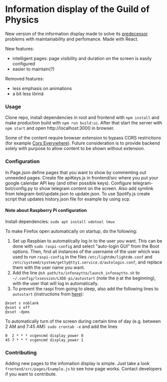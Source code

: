 # Information display of the Guild of Physics

New version of the information display made to solve its [predecessor](https://github.com/fyysikkokilta/fk-infonaytto) problems with maintainability and perfomance. Made with React.

New features:
- intelligent pages: page visibility and duration on the screen is easily configured
- easier to maintain(?)

Removed features:
- less emphasis on animations
- a bit less lörinä

### Usage
Clone repo, install dependencies in root and frontend with `npm install` and make production build with `npm run build:ui`. After that start the server with `npm start` and open http://localhost:3000 in browser.

Some of the content require browser extension to bypass CORS restrictions (for example [Cors Everywhere](https://addons.mozilla.org/fi/firefox/addon/cors-everywhere/)). Future consideration is to provide backend solely with purpose to allow content to be shown without extension.

### Configuration
In Page.json define pages that you want to show by commenting out unneeded pages. Create file apiKeys.js in frontend/src where you put your google calendar API key (and other possible keys). Configure telegram-bot/config.py to show telegram content on the screen. Also add symlink from telegram-bot/update.json to update.json. To use Spotify.js create script that updates history.json file for example by using scp. 

#### Note about Raspberry Pi configuration
Install dependencies: `sudo apt install xdotool tmux`

To make Firefox open automatically on startup, do the following:
1. Set up Raspbian to automatically log in to the user you want. This can be done with `sudo raspi-config` and select "auto-login GUI" from the Boot options. Then, find all instances of the username of the user which was used to run `raspi-config` in the files `/etc/lightdm/lightdm.conf` and `/etc/systemd/system/getty@tty1.service.d/autologin.conf`, and replace them with the user name you want.
1. Add the line `@sh path/to/infonaytto/launch_infonaytto.sh` to `~/.config/lxsession/LXDE-pi/autostart` (note the `@` at the beginning), with the user that will log in automatically.
1. To prevent the raspi from going to sleep, also add the following lines to `autostart` (instructions from [here](https://www.bitpi.co/2015/02/14/prevent-raspberry-pi-from-sleeping/)):
```
@xset s noblank
@xset s off
@xset -dpms
```

To automatically turn of the screen during certain time of day (e.g. between 2 AM and 7:45 AM): `sudo crontab -e` and add the lines
```
0  2 * * * vcgencmd display_power 0
45 7 * * * vcgencmd display_power 1
```

### Contributing
Adding new pages to the infomation display is simple. Just take a look `frontend/src/pages/Example.js` to see how page works. Contact developers if you want to contribute.
